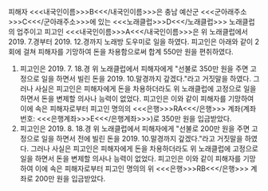 피해자 <<<내국인이름>>>B<<</내국인이름>>>은 충남 예산군 <<<군아래주소>>>C<<</군아래주소>>>에 있는 <<<노래클럽>>>D<<</노래클럽>>> 노래클럽의 업주이고 피고인 <<<내국인이름>>>A<<</내국인이름>>>은 위 노래클럽에서 2019. 7.경부터 2019. 12.경까지 노래방 도우미로 일을 하였다.
피고인은 아래와 같이 2회에 걸쳐 피해자를 기망하여 돈을 차용함으로써 합계 550만 원을 편취하였다.
1. 피고인은 2019. 7. 18.경 위 노래클럽에서 피해자에게 "선불로 350만 원을 주면 고정으로 일을 하면서 빌린 돈을 2019. 10.말경까지 갚겠다."라고 거짓말을 하였다. 그러나 사실은 피고인은 피해자에게 돈을 차용하더라도 위 노래클럽에 고정으로 일을 하면서 돈을 변제할 의사나 능력이 없었다. 피고인은 이와 같이 피해자를 기망하여 이에 속은 피해자로부터 피고인 명의의 <<<은행>>>RA<<</은행>>> 계좌(계좌번호: <<<은행계좌>>>E<<</은행계좌>>>)로 350만 원을 입금받았다.
2. 피고인은 2019. 8. 18.경 위 노래클럽에서 피해자에게 "선불로 200만 원을 주면 고정으로 일을 하면서 전에 빌린 돈을 2019. 10.말경까지 갚겠다."라고 거짓말을 하였다. 그러나 사실은 피고인은 피해자에게 돈을 차용하더라도 위 노래클럽에 고정으로 일을 하면서 돈을 변제할 의사나 능력이 없었다. 피고인은 이와 같이 피해자를 기망하여 이에 속은 피해자로부터 피고인 명의의 위 <<<은행>>>RB<<</은행>>> 계좌로 200만 원을 입금받았다.